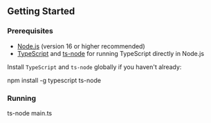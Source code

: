 ## Getting Started

### Prerequisites

- [Node.js](https://nodejs.org/) (version 16 or higher recommended)
- [TypeScript](https://www.typescriptlang.org/) and [ts-node](https://typestrong.org/ts-node/) for running TypeScript directly in Node.js

Install `TypeScript` and `ts-node` globally if you haven't already:
  
npm install -g typescript ts-node

### Running
ts-node main.ts
```